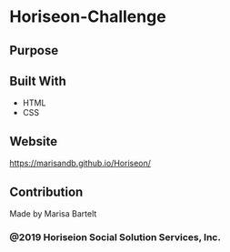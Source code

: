 # Horiseon-Challenge

## Purpose

## Built With
* HTML
* CSS

## Website
https://marisandb.github.io/Horiseon/

## Contribution
Made by Marisa Bartelt

### @2019 Horiseion Social Solution Services, Inc. 

